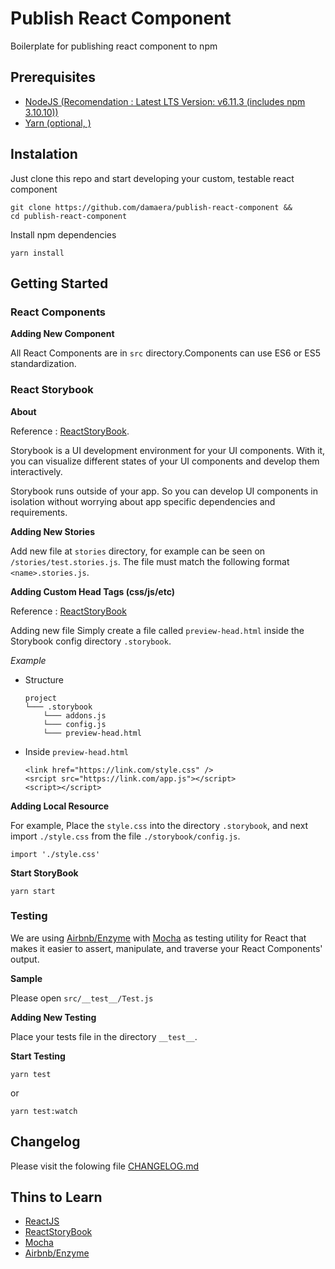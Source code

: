 # Publish React Component
Boilerplate for publishing react component to npm

## Prerequisites
- [NodeJS (Recomendation : Latest LTS Version: v6.11.3 (includes npm 3.10.10))](https://nodejs.org/en/download/)
- [Yarn (optional, )]()

## Instalation

Just clone this repo and start developing your custom, testable react component

```
git clone https://github.com/damaera/publish-react-component &&
cd publish-react-component
```
Install npm dependencies
```
yarn install
```

## Getting Started

### React Components

**Adding New Component**

All React Components are in `src` directory.Components can use ES6 or ES5 standardization. 

### React Storybook
**About**

Reference : [ReactStoryBook](https://storybook.js.org/).

Storybook is a UI development environment for your UI components. With it, you can visualize different states of your UI components and develop them interactively.

Storybook runs outside of your app. So you can develop UI components in isolation without worrying about app specific dependencies and requirements.

**Adding New Stories**

Add new file at `stories` directory, for example can be seen on `/stories/test.stories.js`. The file must match the following format `<name>.stories.js`.

**Adding Custom Head Tags (css/js/etc)**

Reference : [ReactStoryBook](https://storybook.js.org/configurations/add-custom-head-tags/)

Adding new file Simply create a file called `preview-head.html` inside the Storybook config directory `.storybook`.

*Example*
-	Structure
	```
	project
	└─── .storybook
		└─── addons.js
		└─── config.js
		└─── preview-head.html
	```
- Inside `preview-head.html`
	```
	<link href="https://link.com/style.css" />
	<srcipt src="https://link.com/app.js"></script>
	<script></script>
	```

**Adding Local Resource**

For example, Place the `style.css` into the directory `.storybook`, and next import `./style.css` from the file `./storybook/config.js`.
```
import './style.css'
```

**Start StoryBook**
```
yarn start
```

### Testing

We are using [Airbnb/Enzyme](airbnb.io/enzyme/docs/api/) with [Mocha](https://mochajs.org/) as testing utility for React that makes it easier to assert, manipulate, and traverse your React Components' output.

**Sample**

Please open `src/__test__/Test.js`

**Adding New Testing**

Place your tests file in the directory `__test__`.

**Start Testing**
```
yarn test
```
or
```
yarn test:watch
```

## Changelog
Please visit the folowing file [CHANGELOG.md](./CHANGELOG.md)

## Thins to Learn
- [ReactJS](https://facebook.github.io/react/)
- [ReactStoryBook](https://storybook.js.org/)
- [Mocha](https://mochajs.org/)
- [Airbnb/Enzyme](airbnb.io/enzyme/docs/api/)

